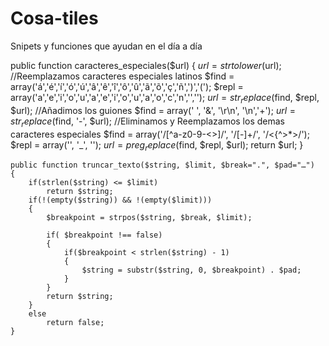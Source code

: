 # Cosa-tiles
Snipets y funciones que ayudan en el día a día

public function caracteres_especiales($url)
    {
         $url = strtolower($url);
         //Reemplazamos caracteres especiales latinos
         $find = array('á','é','í','ó','ú','â','ê','î','ô','û','ã','õ','ç','ñ',')','(');
         $repl = array('a','e','i','o','u','a','e','i','o','u','a','o','c','n','','');
         $url = str_replace($find, $repl, $url);
         //Añadimos los guiones
         $find = array(' ', '&amp;', '\r\n', '\n','+');
         $url = str_replace($find, '-', $url);
         //Eliminamos y Reemplazamos los demas caracteres especiales
         $find = array('/[^a-z0-9\-&lt;&gt;]/', '/[\-]+/', '/&lt;{^&gt;*&gt;/');
         $repl = array('', '_', '');
         $url = preg_replace($find, $repl, $url);
         return $url;
    }

    public function truncar_texto($string, $limit, $break=".", $pad="…")
    {
        if(strlen($string) <= $limit)
            return $string;
        if(!(empty($string)) && !(empty($limit)))
        {
            $breakpoint = strpos($string, $break, $limit);

            if( $breakpoint !== false)
            {
                if($breakpoint < strlen($string) - 1)
                {
                    $string = substr($string, 0, $breakpoint) . $pad;
                }
            }
            return $string;
        }
        else
            return false;
    }
